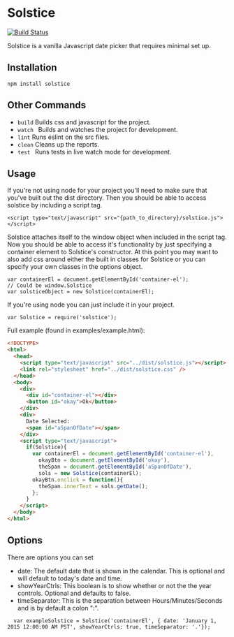 # Solstice

[![Build Status](https://travis-ci.org/JasonVeselka/solstice.svg?branch=master)](https://travis-ci.org/JasonVeselka/solstice)

Solstice is a vanilla Javascript date picker that requires minimal set up.

## Installation

`npm install solstice`

## Other Commands
- ```build``` Builds css and javascript for the project.
- ```watch ``` Builds and watches the project for development.
- ```lint``` Runs eslint on the src files.
- ```clean``` Cleans up the reports.
- ```test ``` Runs tests in live watch mode for development.

## Usage
If you're not using node for your project you'll need to make sure that you've built out the dist directory. Then you should be able to access solstice by including a script tag.

```
<script type="text/javascript" src="{path_to_directory}/solstice.js"></script>
```

Solstice attaches itself to the window object when included in the script tag. Now you should be able to access it's functionality by just specifying a container element to Solstice's constructor. At this point you may want to also add css around either the built in classes for Solstice or you can specify your own classes in the options object.

```
var containerEl = document.getElementById('container-el');
// Could be window.Solstice
var solsticeObject = new Solstice(containerEl);
```

If you're using node you can just include it in your project.

```
var Solstice = require('solstice');
```

Full example (found in examples/example.html):

```html
<!DOCTYPE>
<html>
  <head>
    <script type="text/javascript" src="../dist/solstice.js"></script>
    <link rel="stylesheet" href="../dist/solstice.css" />
  </head>
  <body>
    <div>
      <div id="container-el"></div>
      <button id="okay">Ok</button>
    </div>
    <div>
      Date Selected:
      <span id="aSpanOfDate"></span>
    </div>
    <script type="text/javascript">
      if(Solstice){
        var containerEl = document.getElementById('container-el'),
          okayBtn = document.getElementById('okay'),
          theSpan = document.getElementById('aSpanOfDate'),
          sols = new Solstice(containerEl);
        okayBtn.onclick = function(){
          theSpan.innerText = sols.getDate();
        };
      }
    </script>
  </body>
</html>
```

## Options

There are options you can set
  - date: The default date that is shown in the calendar. This is optional and will default to today's date and time.
  - showYearCtrls: This boolean is to show whether or not the the year controls. Optional and defaults to false.
  - timeSeparator: This is the separation between Hours/Minutes/Seconds and is by default a colon ":".

  ```
    var exampleSolstice = Solstice('containerEl', { date: 'January 1, 2015 12:00:00 AM PST', showYearCtrls: true, timeSeparator: '.'});
  ```
